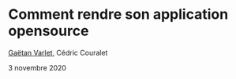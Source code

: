 # Comment rendre son application opensource

[Gaëtan Varlet](https://github.com/gaetan-varlet), Cédric Couralet

3 novembre 2020
